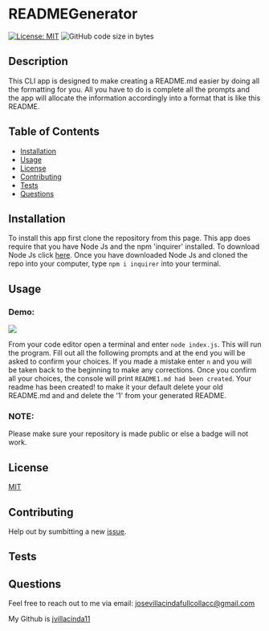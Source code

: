 # READMEGenerator
[![License: MIT](https://img.shields.io/badge/License-MIT-yellow.svg)](https://opensource.org/licenses/MIT)
![GitHub code size in bytes](https://img.shields.io/github/languages/code-size/jvillacinda11/READMEGenerator)


## Description

This CLI app is designed to make creating a README.md easier by doing all the formatting for you. All you have to do is complete all the prompts and the app will allocate the information accordingly into a format that is like this README.


## Table of Contents
- [Installation](#installation)
- [Usage](#usage)
- [License](#license)
- [Contributing](#contributing)
- [Tests](#tests)
- [Questions](#questions)

## Installation
To install this app first clone the repository from this page. This app does require that you have Node Js and the npm 'inquirer' installed.  To download Node Js click [here](https://nodejs.org/en/download/). Once you have downloaded Node Js and cloned the repo into your computer, type `npm i inquirer` into your terminal.

## Usage

### Demo:


![](./demonstration.gif)


From your code editor open a terminal and enter `node index.js`. This will run the program.  Fill out all the following prompts and at the end you will be asked to confirm your choices. If you made a mistake enter `n` and you will be taken back to the beginning to make any corrections. Once you confirm all your choices, the console will print `README1.md had been created`. Your readme has been created! to make it your default delete your old README.md and and delete the '1' from your generated README.

### NOTE:

Please make sure your repository is made public or else a badge will not work.

## License
[MIT](https://opensource.org/licenses/MIT)

## Contributing

Help out by sumbitting a new [issue](https://github.com/jvillacinda11/READMEGenerator/issues).

## Tests


## Questions

Feel free to reach out to me via email: josevillacindafullcollacc@gmail.com

My Github is [jvillacinda11](https://github.com/jvillacinda11)
